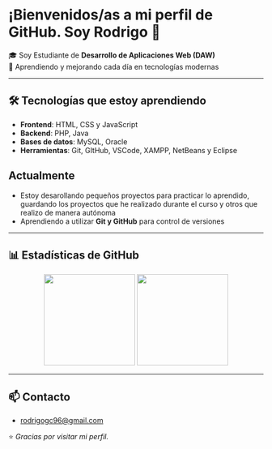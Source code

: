 # ¡Bienvenidos/as a mi perfil de GitHub. Soy Rodrigo 👋

🎓 Soy Estudiante de **Desarrollo de Aplicaciones Web (DAW)**   
🚀 Aprendiendo y mejorando cada día en tecnologías modernas

---

## 🛠️ Tecnologías que estoy aprendiendo
- **Frontend**: HTML, CSS y JavaScript
- **Backend**: PHP, Java
- **Bases de datos**: MySQL, Oracle
- **Herramientas**: Git, GItHub, VSCode, XAMPP, NetBeans y Eclipse

## Actualmente

- Estoy desarollando pequeños proyectos para practicar lo aprendido, guardando los proyectos que he realizado durante el curso y otros que realizo de manera autónoma
- Aprendiendo a utilizar **Git y GitHub** para control de versiones

---

## 📊 Estadísticas de GitHub

<!-- <div align="center">
  ![Rodrigo's GitHub stats](https://github-readme-stats.vercel.app/api?username=RodrigoGC96&show_icons=true&theme=radical)
  ![Top Langs](https://github-readme-stats.vercel.app/api/top-langs/?username=RodrigoGC96&layout=compact&theme=radical)
</div> -->

<p align="center">
  <img src="https://github-readme-stats.vercel.app/api?username=RodrigoGC96&show_icons=true&theme=radical" height="180em" />
  <img src="https://github-readme-stats.vercel.app/api/top-langs/?username=RodrigoGC96&layout=compact&theme=radical" height="180em" />
</p>

---

## 📫 Contacto

- rodrigogc96@gmail.com

⭐️ *Gracias por visitar mi perfil.*

<!--
**RodrigoGC96/RodrigoGC96** is a ✨ _special_ ✨ repository because its `README.md` (this file) appears on your GitHub profile.

Here are some ideas to get you started:

- 🔭 I’m currently working on ...
- 🌱 I’m currently learning ...
- 👯 I’m looking to collaborate on ...
- 🤔 I’m looking for help with ...
- 💬 Ask me about ...
- 📫 How to reach me: ...
- 😄 Pronouns: ...
- ⚡ Fun fact: ...
-->
